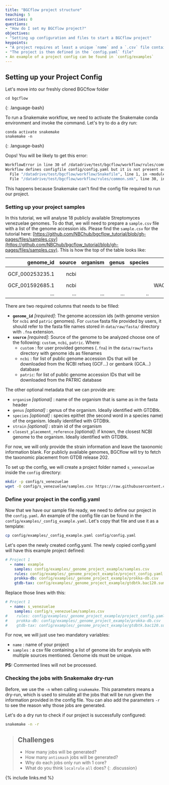 ```yaml
---
title: "BGCflow project structure"
teaching: 5
exercises: 0
questions:
- "How do I set my BGCflow project?"
objectives:
- "Setting up configuration and files to start a BGCflow project"
keypoints:
- "A project requires at least a unique `name` and a `.csv` file containing a list of genomes to analyse"
- "The project is then defined in the `config.yaml` file"
- An example of a project config can be found in `config/examples`
---
```

## Setting up your Project Config
Let's move into our freshly cloned BGCflow folder
~~~
cd bgcflow
~~~
{: .language-bash}

To run a Snakemake workflow, we need to activate the Snakemake conda environment and invoke the command. Let's try to do a dry run:
~~~
conda activate snakemake
snakemake -n
~~~
{: .language-bash}

Oops! You will be likely to get this error:
```bash
WorkflowError in line 30 of /datadrive/test/bgcflow/workflow/rules/common.smk:
Workflow defines configfile config/config.yaml but it is not present or accessible.
  File "/datadrive/test/bgcflow/workflow/Snakefile", line 1, in <module>
  File "/datadrive/test/bgcflow/workflow/rules/common.smk", line 30, in <module>
```

This happens because Snakemake can't find the config file required to run our project.

### Setting up your project samples
In this tutorial, we will analyse 18 publicly available Streptomyces venezuelae genomes. To do that, we will need to prepare a `sample.csv` file with a list of the genome accession ids.
Please find the `sample.csv` for the tutorial here: [https://github.com/NBChub/bgcflow_tutorial/blob/gh-pages/files/samples.csv](https://github.com/NBChub/bgcflow_tutorial/blob/gh-pages/files/samples.csv).
This is how the top of the table looks like:


| genome_id       | source | organism                        | genus        | species | strain     |closest_placement_reference|
|----------------:|-------:|--------------------------------:|-------------:|--------:| ----------:|--------------------------:|
| GCF_000253235.1 | ncbi   |                                 |              |         | ATCC 10712 |                           |
| GCF_001592685.1 | ncbi   |                                 |              |         | WAC04657   |                           |
| ...             | ...    | ...                             | ...          | ..      | ...        | ...                       |

There are two required columns that needs to be filled:
- **`genome_id`** _[required]_:  The genome accession ids (with genome version for `ncbi` and `patric` genomes). For `custom` fasta file provided by users, it should refer to the fasta file names stored in `data/raw/fasta/` directory with `.fna` extension.
- **`source`** _[required]_: Source of the genome to be analyzed choose one of the following: `custom`, `ncbi`, `patric`. Where:
  - `custom` : for user provided genomes (`.fna`) in the `data/raw/fasta` directory with genome ids as filenames 
  - `ncbi` : for list of public genome accession IDs that will be downloaded from the NCBI refseq (GCF...) or genbank (GCA...) database
  - `patric`: for list of public genome accession IDs that will be downloaded from the PATRIC database 

The other optional metadata that we can provide are:
- `organism` _[optional]_ : name of the organism that is same as in the fasta header
- `genus` _[optional]_ : genus of the organism. Ideally identified with GTDBtk.
- `species` _[optional]_ : species epithet (the second word in a species name) of the organism. Ideally identified with GTDBtk.
- `strain` _[optional]_ : strain id of the organism
- `closest_placement_reference` _[optional]_: if known, the closest NCBI genome to the organism. Ideally identified with GTDBtk.

For now, we will only provide the strain information and leave the taxonomic information blank. For publicly available genomes, BGCflow will try to fetch the taxonomic placement from GTDB release 202.

To set up the config, we will create a project folder named `s_venezuelae` inside the `config` directory:
```bash
mkdir -p config/s_venezuelae
wget -O config/s_venezuelae/samples.csv https://raw.githubusercontent.com/NBChub/bgcflow_tutorial/gh-pages/files/samples.csv
```

### Define your project in the config.yaml
Now that we have our sample file ready, we need to define our project in the `config.yaml`. An example of the config file can be found in the `config/examples/_config_example.yaml`.
Let's copy that file and use it as a template:

```bash
cp config/examples/_config_example.yaml config/config.yaml
```
Let's open the newly created config.yaml. The newly copied config.yaml will have this example project defined:
```yaml
# Project 1
  - name: example
    samples: config/examples/_genome_project_example/samples.csv
    rules: config/examples/_genome_project_example/project_config.yaml
    prokka-db: config/examples/_genome_project_example/prokka-db.csv
    gtdb-tax: config/examples/_genome_project_example/gtdbtk.bac120.summary.tsv
```
Replace those lines with this:
```yaml
# Project 1
  - name: s_venezuelae
    samples: config/s_venezuelae/samples.csv
#    rules: config/examples/_genome_project_example/project_config.yaml
#    prokka-db: config/examples/_genome_project_example/prokka-db.csv
#    gtdb-tax: config/examples/_genome_project_example/gtdbtk.bac120.summary.tsv
```

For now, we will just use two mandatory variables:
- `name` : name of your project
- `samples` : a csv file containing a list of genome ids for analysis with multiple sources mentioned. Genome ids must be unique.

**PS:** Commented lines will not be processed.

### Checking the jobs with Snakemake dry-run
Before, we use the `-n` when calling `snakemake`. This parameters means a dry-run, which is used to simulate all the jobs that will be run given the information provided in the config file. You can also add the parameters `-r` to see the reason why those jobs are generated.

Let's do a dry run to check if our project is successfully configured:
```bash
snakemake -n -r
```

> ## Challenges
> - How many jobs will be generated?
> - How many `antismash` jobs will be generated?
> - Why do each jobs only run with 1 core?
> - What do you think `localrule` `all` does?
{: .discussion}

{% include links.md %}

